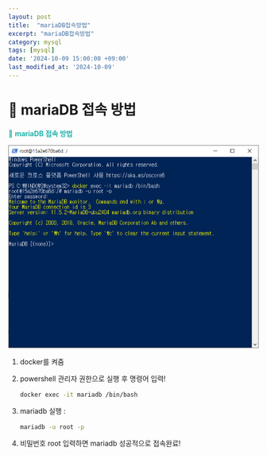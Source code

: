 ```yaml
---
layout: post
title:  "mariaDB접속방법"
excerpt: "mariaDB접속방법"
category: mysql
tags: [mysql]
date: '2024-10-09 15:00:00 +09:00'
last_modified_at: '2024-10-09'
---
```


# 🌊 mariaDB 접속 방법

<span style="color:lightseagreen">💫 **mariaDB 접속 방법**</span><br>

![alt text](../_programmers/img01/image-188.png)<br>

1. docker를 켜줌<br>

2. powershell 관리자 권한으로 실행 후 명령어 입력!<br>
    ```bash
    docker exec -it mariadb /bin/bash
    ```
3. mariadb 실행 :<br>
    ```bash
    mariadb -u root -p
    ```
4. 비밀번호 root 입력하면 mariadb 성공적으로 접속완료!<br>

<br>




